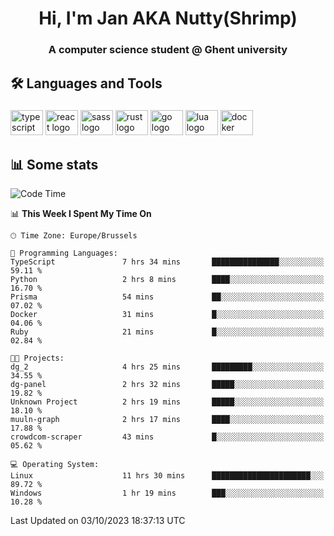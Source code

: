 <h1 align="center">Hi, I'm Jan AKA Nutty(Shrimp)</h1>
<h3 align="center">A computer science student @ Ghent university</h3>

<h2 align="left">🛠️ Languages and Tools</h2>

###

<div align="left">
  <img src="https://cdn.jsdelivr.net/gh/devicons/devicon/icons/typescript/typescript-original.svg" height="40" width="52" alt="typescript logo"  />
  <img src="https://cdn.jsdelivr.net/gh/devicons/devicon/icons/react/react-original.svg" height="40" width="52" alt="react logo"  />
  <img src="https://cdn.jsdelivr.net/gh/devicons/devicon/icons/sass/sass-original.svg" height="40" width="52" alt="sass logo"  />
  <img src="https://cdn.jsdelivr.net/gh/devicons/devicon/icons/rust/rust-plain.svg" height="40" width="52" alt="rust logo"  />
  <img src="https://cdn.jsdelivr.net/gh/devicons/devicon/icons/go/go-original.svg" height="40" width="52" alt="go logo"  />
  <img src="https://cdn.jsdelivr.net/gh/devicons/devicon/icons/lua/lua-original.svg" height="40" width="52" alt="lua logo"  />
  <img src="https://cdn.jsdelivr.net/gh/devicons/devicon/icons/docker/docker-original.svg" height="40" width="52" alt="docker logo"  />
</div>

<h2>📊 Some stats</h2>

<!--START_SECTION:waka-->
![Code Time](http://img.shields.io/badge/Code%20Time-3%2C717%20hrs%2036%20mins-blue)

📊 **This Week I Spent My Time On** 

```text
🕑︎ Time Zone: Europe/Brussels

💬 Programming Languages: 
TypeScript               7 hrs 34 mins       ███████████████░░░░░░░░░░   59.11 % 
Python                   2 hrs 8 mins        ████░░░░░░░░░░░░░░░░░░░░░   16.70 % 
Prisma                   54 mins             ██░░░░░░░░░░░░░░░░░░░░░░░   07.02 % 
Docker                   31 mins             █░░░░░░░░░░░░░░░░░░░░░░░░   04.06 % 
Ruby                     21 mins             █░░░░░░░░░░░░░░░░░░░░░░░░   02.84 % 

🐱‍💻 Projects: 
dg_2                     4 hrs 25 mins       █████████░░░░░░░░░░░░░░░░   34.55 % 
dg-panel                 2 hrs 32 mins       █████░░░░░░░░░░░░░░░░░░░░   19.82 % 
Unknown Project          2 hrs 19 mins       █████░░░░░░░░░░░░░░░░░░░░   18.10 % 
muuln-graph              2 hrs 17 mins       ████░░░░░░░░░░░░░░░░░░░░░   17.88 % 
crowdcom-scraper         43 mins             █░░░░░░░░░░░░░░░░░░░░░░░░   05.62 % 

💻 Operating System: 
Linux                    11 hrs 30 mins      ██████████████████████░░░   89.72 % 
Windows                  1 hr 19 mins        ███░░░░░░░░░░░░░░░░░░░░░░   10.28 % 
```


 Last Updated on 03/10/2023 18:37:13 UTC
<!--END_SECTION:waka-->
